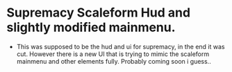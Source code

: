 # Supremacy Scaleform Hud and slightly modified mainmenu.

- This was supposed to be the hud and ui for supremacy, in the end it was cut. However there is a new UI that is trying to mimic the scaleform mainmenu and other elements fully. Probably coming soon i guess..
